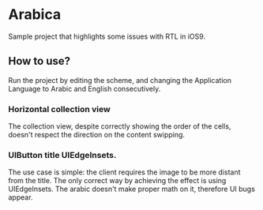 # Arabica
Sample project that highlights some issues with RTL in iOS9.

## How to use?

Run the project by editing the scheme, and changing the Application Language 
to Arabic and English consecutively.

### Horizontal collection view

The collection view, despite correctly showing the order of the cells, 
doesn't respect the direction on the content swipping.


### UIButton title UIEdgeInsets.

The use case is simple: the client requires the image to be more distant from the title. 
The only correct way by achieving the effect is using UIEdgeInsets. The arabic doesn't make proper math on
it, therefore UI bugs appear.

